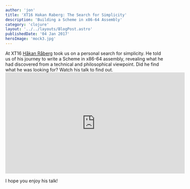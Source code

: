 ```yaml
---
author: 'jon'
title: 'XT16 Hakan Raberg: The Search for Simplicity'
description: 'Building a Scheme in x86-64 Assembly'
category: 'clojure'
layout: '../../layouts/BlogPost.astro'
publishedDate: '04 Jan 2017'
heroImage: 'mock3.jpg'
---
```


At XT16 [Håkan Råberg](https://github.com/hraberg) took us on a personal
search for simplicity. He told us of his journey to write a Scheme in
x86-64 assembly, revealing what he had discovered from a technical and
philosophical viewpoint. Did he find what he was looking for? Watch his
talk to find out. <iframe width="560" height="315" src="https://www.youtube.com/embed/lAWVcN5FMmg" title="XT16 - Håkån Råberg - The Search for Simplicity" frameborder="0" allow="accelerometer; autoplay; clipboard-write; encrypted-media; gyroscope; picture-in-picture" allowfullscreen></iframe>

I hope you enjoy his talk!
